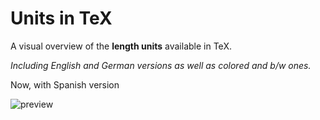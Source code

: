 # Units in TeX

A visual overview of the **length units** available in TeX.  

_Including English and German versions as well as colored and b/w ones._

Now, with Spanish version

![preview](tex-units_preview.png)
